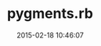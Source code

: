 ---
layout: post
title:  "pygments.rb"
repo:   "tmm1/pygments.rb"
date:   2015-02-18 10:46:07
gemurl: https://github.com/tmm1/pygments.rb
---
